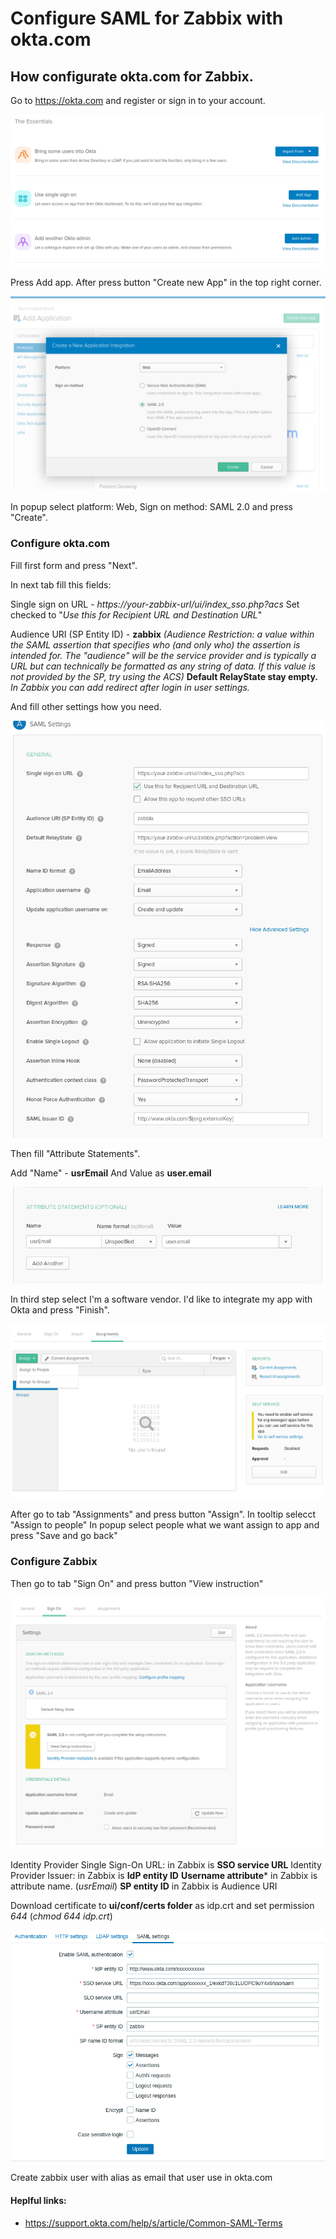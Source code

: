 
# Configure SAML for Zabbix with okta.com

## How configurate okta.com for Zabbix.

Go to https://okta.com and register or sign in to your account.

![](https://raw.githubusercontent.com/catsAND/zabbix-saml/master/1.png)

Press Add app. After press button "Create new App" in the top right corner. 

![](https://raw.githubusercontent.com/catsAND/zabbix-saml/master/3.png)

In popup select platform: Web, Sign on method: SAML 2.0 and press "Create".

### Configure okta.com

Fill first form and press "Next".

In next tab fill this fields:

Single sign on URL - *https://your-zabbix-url/ui/index_sso.php?acs*
Set checked to "_Use this for Recipient URL and Destination URL_"

Audience URI (SP Entity ID) - **zabbix** *(Audience Restriction: a value within the SAML assertion that specifies who (and only who) the assertion is intended for. The "audience" will be the service provider and is typically a URL but can technically be formatted as any string of data. If this value is not provided by the SP, try using the ACS)*
**Default RelayState stay empty.** *In Zabbix you can add redirect after login in user settings.*

And fill other settings how you need.

![](https://raw.githubusercontent.com/catsAND/zabbix-saml/master/6.png)

Then fill "Attribute Statements".

Add "Name" - **usrEmail**
And Value as **user.email**

![](https://raw.githubusercontent.com/catsAND/zabbix-saml/master/7.png)

In third step select I'm a software vendor. I'd like to integrate my app with Okta and press "Finish".

![](https://raw.githubusercontent.com/catsAND/zabbix-saml/master/5.png)

After go to tab "Assignments" and press button "Assign". In tooltip selecct "Assign to people"
In popup select people what we want assign to app and press "Save and go back"

### Configure Zabbix

Then go to tab "Sign On" and press button "View instruction"

![](https://raw.githubusercontent.com/catsAND/zabbix-saml/master/4.png)

Identity Provider Single Sign-On URL: in Zabbix is **SSO service URL**
Identity Provider Issuer: in Zabbix is **IdP entity ID**
**Username attribute*** in Zabbix  is attribute name. (*usrEmail*)
**SP entity ID** in Zabbix is Audience URI

Download certificate to **ui/conf/certs folder** as idp.crt and set permission *644* (*chmod 644 idp.crt*)

![](https://raw.githubusercontent.com/catsAND/zabbix-saml/master/8.png)

Create zabbix user with alias as email that user use in okta.com


#### Heplful links:
- https://support.okta.com/help/s/article/Common-SAML-Terms
